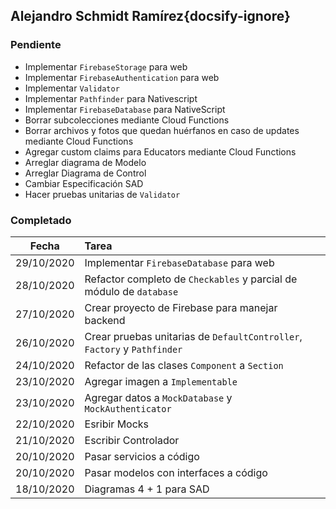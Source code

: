 ## Alejandro Schmidt Ramírez{docsify-ignore}

### Pendiente
* Implementar `FirebaseStorage` para web
* Implementar `FirebaseAuthentication` para web
* Implementar `Validator`
* Implementar `Pathfinder` para Nativescript
* Implementar `FirebaseDatabase` para NativeScript
* Borrar subcolecciones mediante Cloud Functions
* Borrar archivos y fotos que quedan huérfanos en caso de updates mediante Cloud Functions
* Agregar custom claims para Educators mediante Cloud Functions
* Arreglar diagrama de Modelo
* Arreglar Diagrama de Control
* Cambiar Especificación SAD
* Hacer pruebas unitarias de `Validator`

### Completado

| Fecha | Tarea |
| :---: | :--- |
| 29/10/2020 | Implementar `FirebaseDatabase` para web |
| 28/10/2020 | Refactor completo de `Checkables` y parcial de módulo de `database` |
| 27/10/2020 | Crear proyecto de Firebase para manejar backend |
| 26/10/2020 | Crear pruebas unitarias de `DefaultController`, `Factory` y `Pathfinder` |
| 24/10/2020 | Refactor de las clases `Component` a `Section` | 
| 23/10/2020 | Agregar imagen a `Implementable` |
| 23/10/2020 | Agregar datos a `MockDatabase` y `MockAuthenticator` |
| 22/10/2020 | Esribir Mocks |
| 21/10/2020 | Escribir Controlador |
| 20/10/2020 | Pasar servicios a código |
| 20/10/2020 | Pasar modelos con interfaces a código |
| 18/10/2020 | Diagramas 4 + 1 para SAD |